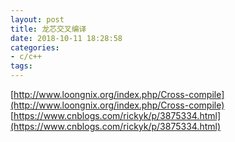 ```yaml
---
layout: post
title: 龙芯交叉编译
date: 2018-10-11 18:28:58
categories:
- c/c++
tags:
---
```


[http://www.loongnix.org/index.php/Cross-compile](http://www.loongnix.org/index.php/Cross-compile)  
[https://www.cnblogs.com/rickyk/p/3875334.html](https://www.cnblogs.com/rickyk/p/3875334.html)  